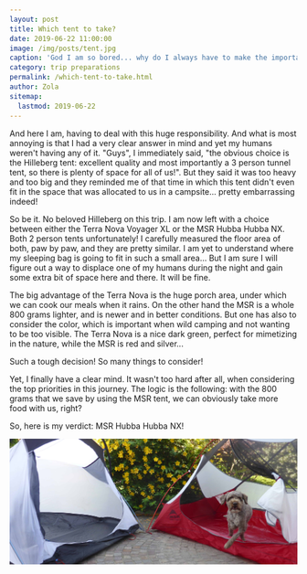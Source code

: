 ```yaml
---
layout: post
title: Which tent to take?
date: 2019-06-22 11:00:00
image: /img/posts/tent.jpg
caption: 'God I am so bored... why do I always have to make the important decisions?' 
category: trip preparations
permalink: /which-tent-to-take.html
author: Zola
sitemap:
  lastmod: 2019-06-22
---
```


And here I am, having to deal with this huge responsibility. And what is most annoying is that I had a very clear answer in mind and yet my humans weren't having any of it. "Guys", I immediately said, "the obvious choice is the Hilleberg tent: excellent quality and most importantly a 3 person tunnel tent, so there is plenty of space for all of us!". But they said it was too heavy and too big and they reminded me of that time in which this tent didn't even fit in the space that was allocated to us in a campsite... pretty embarrassing indeed!

So be it. No beloved Hilleberg on this trip. I am now left with a choice between either the Terra Nova Voyager XL or the MSR Hubba Hubba NX. Both 2 person tents unfortunately! I carefully measured the floor area of both, paw by paw, and they are pretty similar. I am yet to understand where my sleeping bag is going to fit in such a small area... But I am sure I will figure out a way to displace one of my humans during the night and gain some extra bit of space here and there. It will be fine. 

The big advantage of the Terra Nova is the huge porch area, under which we can cook our meals when it rains. On the other hand the MSR is a whole 800 grams lighter, and is newer and in better conditions. But one has also to consider the color, which is important when wild camping and not wanting to be too visible. The Terra Nova is a nice dark green, perfect for mimetizing in the nature, while the MSR is red and silver... 

Such a tough decision! So many things to consider!  

Yet, I finally have a clear mind. It wasn't too hard after all, when considering the top priorities in this journey. The logic is the following: with the 800 grams that we save by using the MSR tent, we can obviously take more food with us, right? 

So, here is my verdict: MSR Hubba Hubba NX!  

<img class="img-responsive" src=" /img/posts/tent-chosen.jpg" alt="{{ post.title }}">